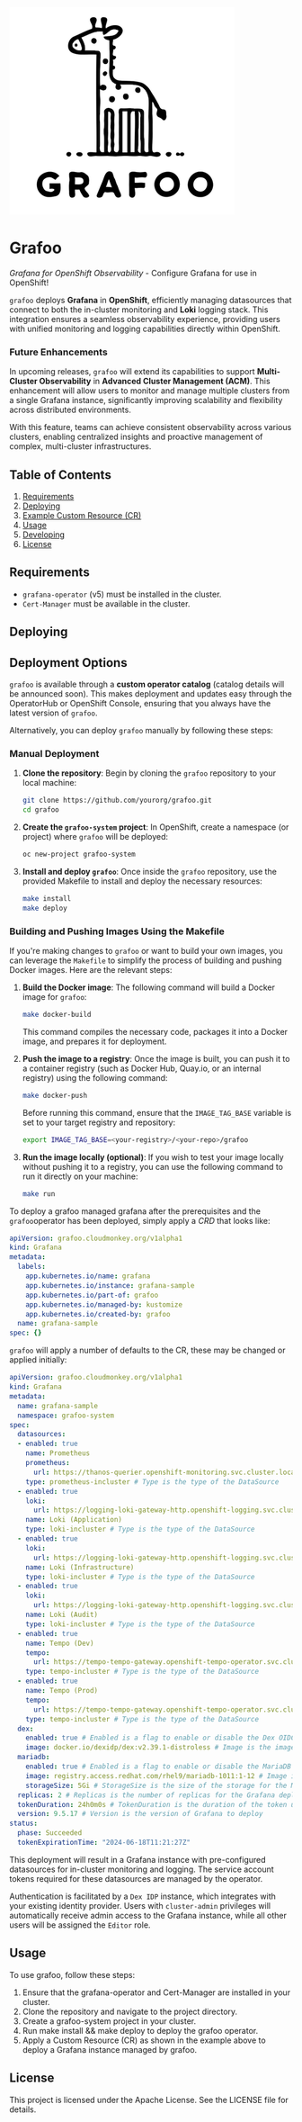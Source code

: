 ![Grafoo](assets/grafoo-logo-small.png)

# Grafoo

*Grafana for OpenShift Observability* - Configure Grafana for use in OpenShift!

`grafoo` deploys **Grafana** in **OpenShift**, efficiently managing datasources that connect to both the in-cluster monitoring and **Loki** logging stack. This integration ensures a seamless observability experience, providing users with unified monitoring and logging capabilities directly within OpenShift.

### Future Enhancements
In upcoming releases, `grafoo` will extend its capabilities to support **Multi-Cluster Observability** in **Advanced Cluster Management (ACM)**. This enhancement will allow users to monitor and manage multiple clusters from a single Grafana instance, significantly improving scalability and flexibility across distributed environments.

With this feature, teams can achieve consistent observability across various clusters, enabling centralized insights and proactive management of complex, multi-cluster infrastructures.


## Table of Contents
1. [Requirements](#requirements)
2. [Deploying](#deploying)
3. [Example Custom Resource (CR)](#example-custom-resource-cr)
4. [Usage](#usage)
5. [Developing](#developing)
6. [License](#license)

## Requirements

- `grafana-operator` (v5) must be installed in the cluster.
- `Cert-Manager` must be available in the cluster.

## Deploying

## Deployment Options

`grafoo` is available through a **custom operator catalog** (catalog details will be announced soon). This makes deployment and updates easy through the OperatorHub or OpenShift Console, ensuring that you always have the latest version of `grafoo`.

Alternatively, you can deploy `grafoo` manually by following these steps:

### Manual Deployment

1. **Clone the repository**:
   Begin by cloning the `grafoo` repository to your local machine:
   ```bash
   git clone https://github.com/yourorg/grafoo.git
   cd grafoo
   ```

2. **Create the `grafoo-system` project**:
   In OpenShift, create a namespace (or project) where `grafoo` will be deployed:
   ```bash
   oc new-project grafoo-system
   ```

3. **Install and deploy `grafoo`**:
   Once inside the `grafoo` repository, use the provided Makefile to install and deploy the necessary resources:
   ```bash
   make install
   make deploy
   ```

### Building and Pushing Images Using the Makefile

If you're making changes to `grafoo` or want to build your own images, you can leverage the `Makefile` to simplify the process of building and pushing Docker images. Here are the relevant steps:

1. **Build the Docker image**:
   The following command will build a Docker image for `grafoo`:
   ```bash
   make docker-build
   ```
   This command compiles the necessary code, packages it into a Docker image, and prepares it for deployment.

2. **Push the image to a registry**:
   Once the image is built, you can push it to a container registry (such as Docker Hub, Quay.io, or an internal registry) using the following command:
   ```bash
   make docker-push
   ```
   Before running this command, ensure that the `IMAGE_TAG_BASE` variable is set to your target registry and repository:
   ```bash
   export IMAGE_TAG_BASE=<your-registry>/<your-repo>/grafoo
   ```

3. **Run the image locally (optional)**:
   If you wish to test your image locally without pushing it to a registry, you can use the following command to run it directly on your machine:
   ```bash
   make run
   ```


To deploy a grafoo managed grafana after the prerequisites and the `grafoo`operator has been deployed, simply apply a *CRD* that looks like:

```yaml
apiVersion: grafoo.cloudmonkey.org/v1alpha1
kind: Grafana
metadata:
  labels:
    app.kubernetes.io/name: grafana
    app.kubernetes.io/instance: grafana-sample
    app.kubernetes.io/part-of: grafoo
    app.kubernetes.io/managed-by: kustomize
    app.kubernetes.io/created-by: grafoo
  name: grafana-sample
spec: {}
```

`grafoo` will apply a number of defaults to the CR, these may be changed or applied initially:

```yaml
apiVersion: grafoo.cloudmonkey.org/v1alpha1
kind: Grafana
metadata:
  name: grafana-sample
  namespace: grafoo-system
spec:
  datasources:
  - enabled: true
    name: Prometheus
    prometheus:
      url: https://thanos-querier.openshift-monitoring.svc.cluster.local:9091
    type: prometheus-incluster # Type is the type of the DataSource
  - enabled: true
    loki:
      url: https://logging-loki-gateway-http.openshift-logging.svc.cluster.local:8080/api/logs/v1/application/
    name: Loki (Application)
    type: loki-incluster # Type is the type of the DataSource
  - enabled: true
    loki:
      url: https://logging-loki-gateway-http.openshift-logging.svc.cluster.local:8080/api/logs/v1/infrastructure/
    name: Loki (Infrastructure)
    type: loki-incluster # Type is the type of the DataSource
  - enabled: true
    loki:
      url: https://logging-loki-gateway-http.openshift-logging.svc.cluster.local:8080/api/logs/v1/audit/
    name: Loki (Audit)
    type: loki-incluster # Type is the type of the DataSource
  - enabled: true
    name: Tempo (Dev)
    tempo:
      url: https://tempo-tempo-gateway.openshift-tempo-operator.svc.cluster.local:8080/api/traces/v1/dev/tempo
    type: tempo-incluster # Type is the type of the DataSource
  - enabled: true
    name: Tempo (Prod)
    tempo:
      url: https://tempo-tempo-gateway.openshift-tempo-operator.svc.cluster.local:8080/api/traces/v1/prod/tempo
    type: tempo-incluster # Type is the type of the DataSource
  dex:
    enabled: true # Enabled is a flag to enable or disable the Dex OIDC provider
    image: docker.io/dexidp/dex:v2.39.1-distroless # Image is the image to use for the Dex OIDC provider
  mariadb:
    enabled: true # Enabled is a flag to enable or disable the MariaDB database
    image: registry.access.redhat.com/rhel9/mariadb-1011:1-12 # Image is the image to use for the MariaDB database
    storageSize: 5Gi # StorageSize is the size of the storage for the MariaDB database
  replicas: 2 # Replicas is the number of replicas for the Grafana deployment
  tokenDuration: 24h0m0s # TokenDuration is the duration of the token used for authentication
  version: 9.5.17 # Version is the version of Grafana to deploy
status:
  phase: Succeeded
  tokenExpirationTime: "2024-06-18T11:21:27Z"
```

This deployment will result in a Grafana instance with pre-configured datasources for in-cluster monitoring and logging. The service account tokens required for these datasources are managed by the operator.

Authentication is facilitated by a `Dex IDP` instance, which integrates with your existing identity provider. Users with `cluster-admin` privileges will automatically receive admin access to the Grafana instance, while all other users will be assigned the `Editor` role.

## Usage

To use grafoo, follow these steps:

1. Ensure that the grafana-operator and Cert-Manager are installed in your cluster.
2. Clone the repository and navigate to the project directory.
3. Create a grafoo-system project in your cluster.
4. Run make install && make deploy to deploy the grafoo operator.
5. Apply a Custom Resource (CR) as shown in the example above to deploy a Grafana instance managed by grafoo.

## License

This project is licensed under the Apache License. See the LICENSE file for details.
